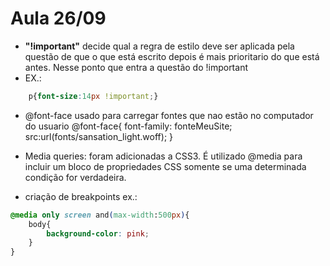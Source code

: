 # Aula 26/09

- **"!important"** decide qual a regra de estilo deve ser aplicada pela questão de que o que está escrito depois é mais prioritario do que está antes. Nesse ponto que entra a questão do !important
- EX.:
```css
    p{font-size:14px !important;}

 ```

 - @font-face usado para carregar fontes que nao estão no computador do usuario 
 @font-face{
    font-family: fonteMeuSite;
    src:url(fonts/sansation_light.woff);
 }
 
 - Media queries: foram adicionadas a CSS3. É utilizado @media para incluir um bloco de propriedades CSS somente se uma determinada condição for verdadeira.
 - criação de breakpoints ex.:
 
```css
@media only screen and(max-width:500px){
    body{
        background-color: pink;
    }
}

```